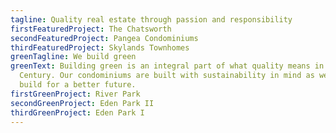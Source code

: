 ```yaml
---
tagline: Quality real estate through passion and responsibility
firstFeaturedProject: The Chatsworth
secondFeaturedProject: Pangea Condominiums
thirdFeaturedProject: Skylands Townhomes
greenTagline: We build green
greenText: Building green is an integral part of what quality means in the 21st
  Century. Our condominiums are built with sustainability in mind as we try to
  build for a better future.
firstGreenProject: River Park
secondGreenProject: Eden Park II
thirdGreenProject: Eden Park I
---
```

